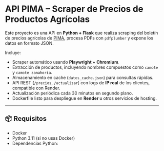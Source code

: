 # API PIMA – Scraper de Precios de Productos Agrícolas

Este proyecto es una API en **Python + Flask** que realiza scraping del boletín de precios agrícolas de [PIMA](https://www.pima.go.cr/boletin/), procesa PDFs con `pdfplumber` y expone los datos en formato JSON.  

Incluye:

- Scraper automático usando **Playwright + Chromium**.
- Extracción de productos, incluyendo nombres compuestos como `camote` y `camote zanahoria`.
- Almacenamiento en cache (`datos_cache.json`) para consultas rápidas.
- API REST (`/precios`, `/actualizar`) con logs de **IP real** de los clientes, compatible con Render.
- Actualización periódica cada 30 minutos en segundo plano.
- Dockerfile listo para despliegue en **Render** u otros servicios de hosting.

---

## 📦 Requisitos

- Docker
- Python 3.11 (si no usas Docker)
- Dependencias Python:

